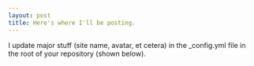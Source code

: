 ```yaml
---
layout: post
title: Here's where I'll be posting. 
---
```


I update major stuff (site name, avatar, et cetera) in the _config.yml file in the root of your repository (shown below).
